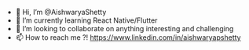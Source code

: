 - 👋 Hi, I’m @AishwaryaShetty
- 🌱 I’m currently learning React Native/Flutter
- 💞️ I’m looking to collaborate on anything interesting and challenging
- 📫 How to reach me ?! https://www.linkedin.com/in/aishwaryapshetty

<!---
Aishwaryashetty/Aishwaryashetty is a ✨ special ✨ repository because its `README.md` (this file) appears on your GitHub profile.
You can click the Preview link to take a look at your changes.
--->
